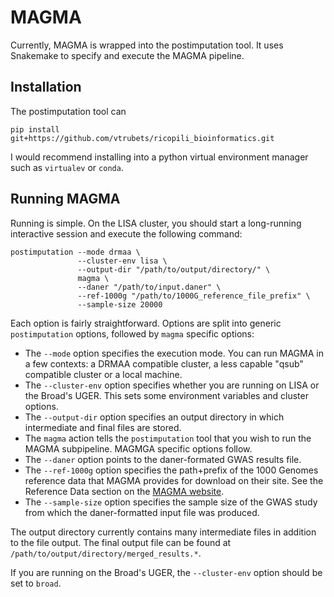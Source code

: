# MAGMA

Currently, MAGMA is wrapped into the postimputation tool. It uses Snakemake to specify and execute the MAGMA pipeline.

## Installation

The postimputation tool can 

    pip install git+https://github.com/vtrubets/ricopili_bioinformatics.git

I would recommend installing into a python virtual environment manager such as `virtualev` or `conda`.

## Running MAGMA

Running is simple. On the LISA cluster, you should start a long-running interactive session and execute the following command:

    postimputation --mode drmaa \
                   --cluster-env lisa \
                   --output-dir "/path/to/output/directory/" \
                   magma \
                   --daner "/path/to/input.daner" \
                   --ref-1000g "/path/to/1000G_reference_file_prefix" \
                   --sample-size 20000
                   
Each option is fairly straightforward. Options are split into generic `postimputation` options, followed by `magma` specific options:
  * The `--mode` option specifies the execution mode. You can run MAGMA in a few contexts: a DRMAA compatible cluster, a less   capable "qsub" compatible cluster or a local machine.
  * The `--cluster-env` option specifies whether you are running on LISA or the Broad's UGER. This sets some environment variables and cluster options.
  * The `--output-dir` option specifies an output directory in which intermediate and final files are stored.
  * The `magma` action tells the `postimputation` tool that you wish to run the MAGMA subpipeline. MAGMGA specific options follow. 
  * The `--daner` option points to the daner-formated GWAS results file.
  * The `--ref-1000g` option specifies the path+prefix of the 1000 Genomes reference data that MAGMA provides for download on their site. See the Reference Data section on the [MAGMA website](http://ctg.cncr.nl/software/magma).
  * The `--sample-size` option specifies the sample size of the GWAS study from which the daner-formatted input file was produced.
  
The output directory currently contains many intermediate files in addition to the file output. The final output file can be found at `/path/to/output/directory/merged_results.*`.

If you are running on the Broad's UGER, the `--cluster-env` option should be set to `broad`.


